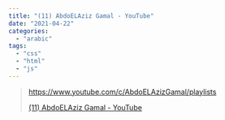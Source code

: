 ```yaml
---
title: "(11) AbdoELAziz Gamal - YouTube"
date: "2021-04-22"
categories: 
  - "arabic"
tags: 
  - "css"
  - "html"
  - "js"
---
```


> https://www.youtube.com/c/AbdoELAzizGamal/playlists
> 
> [(11) AbdoELAziz Gamal - YouTube](https://www.youtube.com/c/AbdoELAzizGamal/playlists)
